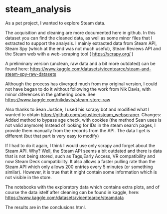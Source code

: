 # steam_analysis

As a pet project, I wanted to explore Steam data.

The acquisition and cleaning are more documented here in github. In this dataset you can find the cleaned data, as well as some minor files that I extracted to support the analysis. I mainly extracted data from Steam API, Steam Spy (which at the end was not much useful), Steam Reviews API and the Steam web with a web-scraping tool ( https://scrapy.org/ )

A preliminary version (unclean, raw data and a bit more outdated) can be found here: https://www.kaggle.com/datasets/vicentearce/steam-and-steam-spy-raw-datasets

Although the process has diverged much from my original version, I could not have began to do it without following the work from Nik Davis, with minor diferences in the gathering code.
See https://www.kaggle.com/nikdavis/steam-store-raw

Also thanks to Sean Justice, I used his scrapy bot and modified what I wanted to obtain https://github.com/scjustice/steam_webscraper.
Changes:
Added method to bypass age check, with cookies (the method Sean uses is not valid anymore)
Instead of looking for IDs in the steam search pages, I provide them manually from the records from the API.
The data I get is different (but that part is very easy to modify)

If I had to do it again, I think I would use only scrapy and forget about the Steam API. Why? Well, the Steam API seems a bit outdated and there is data that is not being stored, such as Tags,Early Access, VR compatibility and now Steam Deck compatibility. It also allows a faster pulling rate than the Steam API which only allows 200 entries every 5 minutes (or something similar). However, it is true that it might contain some information which is not visible in the store.

The notebooks with the exploratory data which contains extra plots, and of course the data istelf after cleaning can be found in kaggle, here: https://www.kaggle.com/datasets/vicentearce/steamdata

The results are in the conclusions html.
